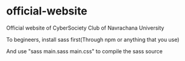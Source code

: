 # official-website
Official website of CyberSociety Club of Navrachana University

To begineers, install sass first(Through npm or anything that you use)

And use "sass main.sass main.css" to compile the sass source